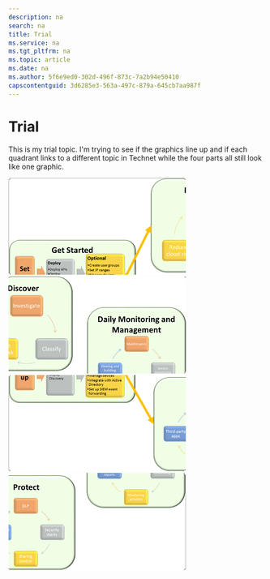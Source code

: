 ```yaml
---
description: na
search: na
title: Trial
ms.service: na
ms.tgt_pltfrm: na
ms.topic: article
ms.date: na
ms.author: 5f6e9ed0-302d-496f-873c-7a2b94e50410
capscontentguid: 3d6285e3-563a-497c-879a-645cb7aa987f
---
```

# Trial
This is my trial topic. I'm trying to see if the graphics line up and if each quadrant links to a different topic in Technet while the four parts all still look like one graphic.

![](../Image/Install_Adallom.png)![](../Image/Manage_Adallom.png)
![](../Image/Trial_3.png)![](../Image/Trial_4.png)


